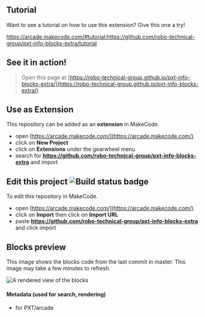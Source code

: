 ## Tutorial

Want to see a tutorial on how to use this extension? Give this one a try!

<https://arcade.makecode.com/#tutorial:https://github.com/robo-technical-group/pxt-info-blocks-extra/tutorial>

## See it in action!

> Open this page at [https://robo-technical-group.github.io/pxt-info-blocks-extra/](https://robo-technical-group.github.io/pxt-info-blocks-extra/)

## Use as Extension

This repository can be added as an **extension** in MakeCode.

* open [https://arcade.makecode.com/](https://arcade.makecode.com/)
* click on **New Project**
* click on **Extensions** under the gearwheel menu
* search for **https://github.com/robo-technical-group/pxt-info-blocks-extra** and import

## Edit this project ![Build status badge](https://github.com/robo-technical-group/pxt-info-blocks-extra/workflows/MakeCode/badge.svg)

To edit this repository in MakeCode.

* open [https://arcade.makecode.com/](https://arcade.makecode.com/)
* click on **Import** then click on **Import URL**
* paste **https://github.com/robo-technical-group/pxt-info-blocks-extra** and click import

## Blocks preview

This image shows the blocks code from the last commit in master.
This image may take a few minutes to refresh.

![A rendered view of the blocks](https://github.com/robo-technical-group/pxt-info-blocks-extra/raw/master/.github/makecode/blocks.png)

#### Metadata (used for search, rendering)

* for PXT/arcade
<script src="https://makecode.com/gh-pages-embed.js"></script><script>makeCodeRender("{{ site.makecode.home_url }}", "{{ site.github.owner_name }}/{{ site.github.repository_name }}");</script>
